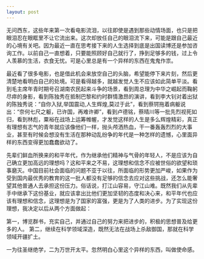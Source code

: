 ```yaml
---
layout: post
---
```


无问西东，这些年来第一次看电影流泪，以往即使是遇到那些动情场面，也只是把眼泪忍在眼眶里不让它流出来。这次却放任自己的眼泪流下来，可能是跟自己最近的心境有关吧。因为最近一直在思考接下来的人生选择到底是出国读博还是参加咨询工作。以前自己一直想着，只要能照顾好自己就行了，挣到足够多的钱，过上令人羡慕的生活，衣食无忧。可是心里总是有一个异样的东西在鬼鬼作祟。

最近看了很多电影，也是借此机会来放空自己的头脑，希望能停下来片刻，然后更清楚地看明白自己的处境。可是看得越多，就越发觉人生不应该如此简单平淡。看到毛主席年青时期号召湖南农民起来斗争的场景，看到周总理为中华之崛起而鞠躬尽瘁的身影，看到陈独秀在抵制巴黎和约时群情激昂的演讲，看到李大钊对着出狱的陈独秀说：“自你入狱,举国震动,人生辉煌,莫过于此”，看到蔡锷拖着病躯说出：“奈何七尺之躯，已许国，再难许卿”，看到卢德铭，蔡晴川等一批先烈视死如归，看到林彪，粟裕在战场上运筹帷幄，才发觉这样的人生是多么辉煌精彩，真正有理想有志气的青年就应该像他们一样，抛头颅洒热血，干一番轰轰烈烈的大事业，甚至有时候会想没有生活在那种动乱纷争的年代是一种怎样的遗憾，心里面异样的东西变得更加蠢蠢欲动了。

先辈们鲜血所换来的和平年代，作为继承他们精神与气骨的年轻人，不是应该为自己确立更加高远的理想吗？这和平来之不易，这理想和信念不应被世俗的欲望和琐事磨灭。中国目前社会面临的问题不亚于以往，所面临的形势更加严峻，如果作为受到国内最优秀的教育的这一批人都没有足够的信念去应对这些挑战，还怎么能奢望其他普通人去承担这份压力。俗话说，打江山容易，守江山难。既然我们从先辈手中继承下这份基业，就应该拿出比他们更加坚韧的态度和决心来，和平年代也应该有理想和信念，这理想是为了国家的富强，更是为了人类的进步。为了实现这份理想，我决定以后从两个方面做起：

第一，博览群书，充实自己，并通过自己的努力来把进步的，积极的思想普及给更多的人。
第二，继续在科学领域深造，既然无法在战场上杀敌御国，那就在科学领域开疆扩土。

一为往圣继绝学，二为万世开太平。忽然明白心里这个异样的东西，叫做使命感。
